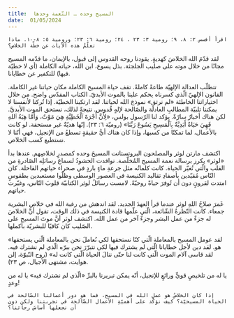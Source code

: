 ```yaml
---
title:  المسيح وحده … النّعمة وحدها
date:  01/05/2024
---
```


`اقرأ أفسس ٢: ٨، ٩؛ رومية ٣: ٢٣ ، ٢٤؛ رومية ٦: ٢٣؛ ورومية ٥: ٨-١٠. ماذا تعلّمُ هذه الآيات عن خطّة الخلاص؟`

لقد قدّمَ الله الخلاصَ كهديةٍ. يقودنا روحه القدوس إلى قبول، بالإيمان، ما قدّمه المسيح مجانًا من خلال موته على صليب الجلجثة. بذل يسوع، ابن الله، حياته الكاملة (أي لا خطيّة فيها) للتكفير عن خطايانا.

تتطلّب العدالة الإلهيّة طاعةً كاملةً. تقف حياة المسيح الكاملة مكان حياتنا غير الكاملة. القانون الإلهيّ الّذي كسرناه يحكم علينا بالموت الأبديّ. الكتاب المقدّس واضح. من خلال اختياراتنا الخاطئة «لم نرتقِ» نموذجَ الله لحياتنا. لقد ارتكبنا الخطيّة. إذا تُركنا لأنفسنا لا يمكننا تلبيّة المطالبِ العادلة والصّالحة لإلهٍ قُدوس. نتيجةً لذلك، نستحق الموت الأبديَّ. لكن هناك أخبارٌ سارّةٌ. يؤكد لنا الرّسول بولس، «لِأَنَّ أُجْرَةَ ٱلْخَطِيَّةِ هِيَ مَوْتٌ، وَأَمَّا هِبَةُ ٱللهِ فَهِيَ حَيَاةٌ أَبَدِيَّةٌ بِٱلْمَسِيحِ يَسُوعَ رَبِّنَا» (روميّة ٦: ٢٣). إنّها هديّةٌ غير مستحقة. لو كانت بالأعمال، لما تمكنّا من كسبها، وإذا كان هناك أيُّ حقيقةٍ تسطعُ من الإنجيل، فهي أنّنا لا نستطيع كَسب الخلاص.

اكتشف مارتن لوثر والمصلحون البروتستانت المسيحَ وحده كمصدرٍ لخلاصِهم. عندها بدأ «لوثر» يكرز برسالة نعمة المسيح المُخلّصة. توافدت الحشودُ لسماع رسائلِه الصّادرةِ من القلب والّتي تُغيّر الحياة. كانت كلماتُه مثل جرعةِ ماءٍ باردٍ في صحراء حياتهم القاحلة. كان النّاس مُقيّدين بأصفادِ تقاليد الكنيسة في العصور الوسطى وظلّوا مستعبدين بطقوسٍ امتدت لقرونٍ دون أن تُوفرَ حياةً روحيّةً. لامست رسائلُ لوثر الكتابيّة قلوبَ النّاس، وغيّرت حياتهم.

غَمرَ صلاحُ اللهِ لوثر عندما قرأ العهدَ الجديد. لقد اندهش من رغبة الله في خلاص البشرية جمعاء. كانت النّظرةُ الشّائعة، الّتي علّمها قادة الكنيسة في ذلك الوقت، تقول أنَّ الخلاصَ له جزءٌ من عمل البشر وجزءٌ آخر من عمل الله. اكتشف لوثر أنَّ موتَ المسيح على الصّليب كان كافيًا للبشريّة بأكملها.

«لقد عومل المسيح بالمعاملة الّتي كنّا نستحقها لكي نُعاملَ نحن بالمعاملة الّتي يستحقها هو. لقد دين لأجل خطايانا الّتي لم يشترك فيها لكي نتبرّرَ نحن ببرّه الّذي لم نشترك فيه. لقد قاسى آلام الموت الّتي كانت لنا حتّى ننالَ الحياة الّتي كانت له» (روح النّبوّة، إلن هوايت، مشتهى الأجيال، ص ٢٣).

يا له من تلخيصٍ قويٍّ ورائعٍ للإنجيل، أنّه يمكن تبريرنا بالبرِّ «الّذي لم نشترك فيه» يا له من وعدٍ!

`إذا كان الخلاصُ هو عمل الله في المسيح، فما هو دور أعمالنا الصّالحة في الحياة المسيحيّة؟ كيف نؤكّد على أهميّةِ الأعمال الصّالحة في تجربتنا ولكن دون أن نجعلها أساسَ رجائنا؟`